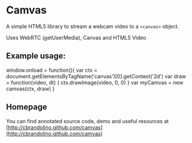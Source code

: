 # Camvas

A simple HTML5 library to stream a webcam video to a `<canvas>` object. 

Uses WebRTC (getUserMedia), Canvas and HTML5 Video

## Example usage:

  window.onload = function(){
    var ctx = document.getElementsByTagName('canvas')[0].getContext('2d')
    var draw = function(video, dt) {
      ctx.drawImage(video, 0, 0)
    }
    var myCamvas = new camvas(ctx, draw)
  }

## Homepage

You can find annotated source code, demo and useful resources at [http://cbrandolino.github.com/camvas](http://cbrandolino.github.com/camvas)
